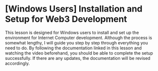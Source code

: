 # \[Windows Users\] Installation and Setup for Web3 Development

This lesson is designed for Windows users to install and set up the environment for Internet Computer development. Although the process is somewhat lengthy, I will guide you step by step through everything you need to do. By following the documentation linked in this lesson and watching the video beforehand, you should be able to complete the setup successfully. If there are any updates, the documentation will be revised accordingly.
